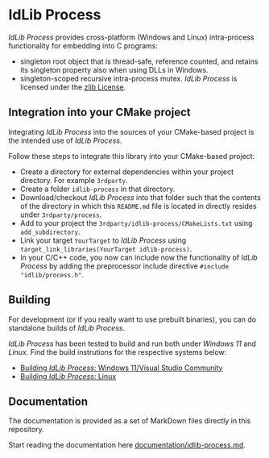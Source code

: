 # IdLib Process
*IdLib Process* provides cross-platform (Windows and Linux) intra-process functionality for embedding into C programs:
- singleton root object that is thread-safe, reference counted, and retains its singleton property also when using DLLs in Windows.
- singleton-scoped recursive intra-process mutex.
*IdLib Process* is licensed under the [zlib License](LICENSE).

## Integration into your CMake project
Integrating *IdLib Process* into the sources of your CMake-based project is the intended use of *IdLib Process*.

Follow these steps to integrate this library into your CMake-based project:

- Create a directory for external dependencies within your project directory. For example `3rdparty`.
- Create a folder `idlib-process` in that directory.
- Download/checkout *IdLib Process* into that folder such that the contents of the directory in which this `README.md` file is located in directly resides under `3rdparty/process`.
- Add to your project the `3rdparty/idlib-process/CMakeLists.txt` using `add_subdirectory`.
- Link your target `YourTarget` to *IdLib Process* using `target_link_libraries(YourTarget idlib-process)`.
- In your C/C++ code, you now can include now the functionality of *IdLib Process* by adding the preprocessor include directive `#include "idlib/process.h"`.

## Building
For development (or if you really want to use prebuilt binaries), you can do standalone builds of *IdLib Process*.

*IdLib Process* has been tested to build and run both under *Windows 11* and *Linux*.
Find the build instrutions for the respective systems below:
- [Building *IdLib Process*: Windows 11/Visual Studio Community](building-under-windows-11-visual-studio-community-20222)
- [Building *IdLib Process*: Linux](building-under-linux)

## Documentation
The documentation is provided as a set of MarkDown files directly in this repository.

Start reading the documentation here [documentation/idlib-process.md](documentation/idlib-process.md).

